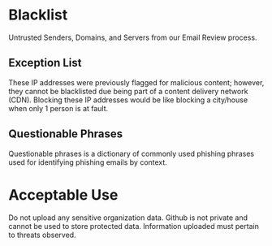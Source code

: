 # Blacklist
Untrusted Senders, Domains, and Servers from our Email Review process.

## Exception List
These IP addresses were previously flagged for malicious content; however, they cannot be blacklisted due being part of a content delivery network (CDN).
Blocking these IP addresses would be like blocking a city/house when only 1 person is at fault.

## Questionable Phrases
Questionable phrases is a dictionary of commonly used phishing phrases used for identifying phishing emails by context.

# Acceptable Use
Do not upload any sensitive organization data. Github is not private and cannot be used to store protected data.
Information uploaded must pertain to threats observed.
